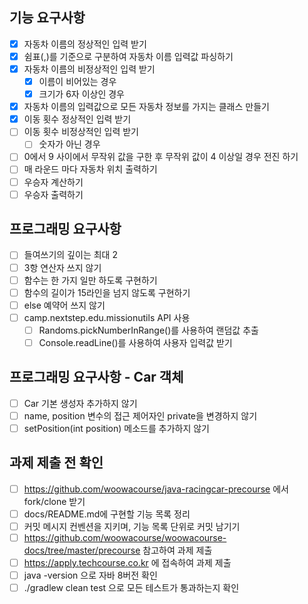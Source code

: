 ## 기능 요구사항

- [x] 자동차 이름의 정상적인 입력 받기
- [x] 쉼표(,)를 기준으로 구분하여 자동차 이름 입력값 파싱하기
- [x] 자동차 이름의 비정상적인 입력 받기
  - [x] 이름이 비어있는 경우
  - [x] 크기가 6자 이상인 경우
- [x] 자동차 이름의 입력값으로 모든 자동차 정보를 가지는 클래스 만들기
- [x] 이동 횟수 정상적인 입력 받기
- [ ] 이동 횟수 비정상적인 입력 받기
    - [ ] 숫자가 아닌 경우
- [ ] 0에서 9 사이에서 무작위 값을 구한 후 무작위 값이 4 이상일 경우 전진 하기
- [ ] 매 라운드 마다 자동차 위치 출력하기
- [ ] 우승자 계산하기
- [ ] 우승자 출력하기

## 프로그래밍 요구사항

- [ ] 들여쓰기의 깊이는 최대 2
- [ ] 3항 연산자 쓰지 않기
- [ ] 함수는 한 가지 일만 하도록 구현하기
- [ ] 함수의 길이가 15라인을 넘지 않도록 구현하기
- [ ] else 예약어 쓰지 않기
- [ ] camp.nextstep.edu.missionutils API 사용
    - [ ] Randoms.pickNumberInRange()를 사용하여 랜덤값 추출
    - [ ] Console.readLine()를 사용하여 사용자 입력값 받기

## 프로그래밍 요구사항 - Car 객체

- [ ] Car 기본 생성자 추가하지 않기
- [ ] name, position 변수의 접근 제어자인 private을 변경하지 않기
- [ ] setPosition(int position) 메소드를 추가하지 않기

## 과제 제출 전 확인

- [ ] https://github.com/woowacourse/java-racingcar-precourse 에서 fork/clone 받기
- [ ] docs/README.md에 구현할 기능 목록 정리
- [ ] 커밋 메시지 컨벤션을 지키며, 기능 목록 단위로 커밋 남기기
- [ ] https://github.com/woowacourse/woowacourse-docs/tree/master/precourse 참고하여 과제 제출
- [ ] https://apply.techcourse.co.kr 에 접속하여 과제 제출
- [ ] java -version 으로 자바 8버전 확인
- [ ] ./gradlew clean test 으로 모든 테스트가 통과하는지 확인
